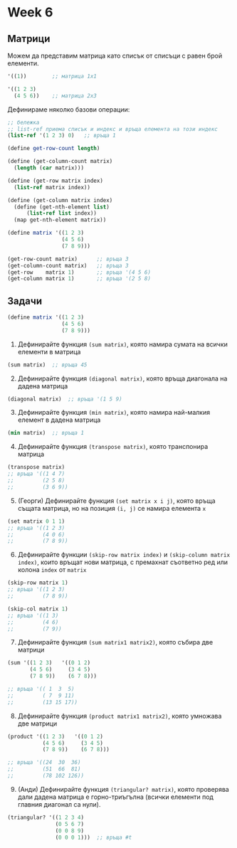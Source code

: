 # Week 6

## Матрици

Можем да представим матрица като списък от списъци с равен брой елементи.

```scheme
'((1))        ;; матрица 1x1

'((1 2 3)
  (4 5 6))    ;; матрица 2x3
```

Дефинираме няколко базови операции:

```scheme
;; бележка
;; list-ref приема списък и индекс и връща елемента на този индекс
(list-ref '(1 2 3) 0)   ;; връща 1

(define get-row-count length)

(define (get-column-count matrix)
  (length (car matrix)))

(define (get-row matrix index)
  (list-ref matrix index))

(define (get-column matrix index)
  (define (get-nth-element list)
      (list-ref list index))
  (map get-nth-element matrix))
```

```scheme
(define matrix '((1 2 3)
                 (4 5 6)
                 (7 8 9)))

(get-row-count matrix)      ;; връща 3
(get-column-count matrix)   ;; връща 3
(get-row    matrix 1)       ;; връща '(4 5 6)
(get-column matrix 1)       ;; връща '(2 5 8)
```

## Задачи

```scheme
(define matrix '((1 2 3)
                 (4 5 6)
                 (7 8 9)))
```

1. Дефинирайте функция `(sum matrix)`, която намира сумата на всички елементи в матрица

  ```scheme
  (sum matrix)  ;; връща 45
  ```

2. Дефинирайте функция `(diagonal matrix)`, която връщa диагонала на дадена матрица

  ```scheme
  (diagonal matrix)  ;; връща '(1 5 9)
  ```

3. Дефинирайте функция `(min matrix)`, която намира най-малкия елемент в дадена матрица

  ```scheme
  (min matrix)  ;; връща 1
  ```

4. Дефинирайте функция `(transpose matrix)`, която транспонира матрица

  ```scheme
  (transpose matrix)  
  ;; връща '((1 4 7)
  ;;         (2 5 8)
  ;;         (3 6 9))
  ```

5. (Георги) Дефинирайте функция `(set matrix x i j)`, която връща същата матрица, но на позиция `(i, j)` се намира елемента `x`

  ```scheme
  (set matrix 0 1 1)
  ;; връща '((1 2 3)
  ;;         (4 0 6)
  ;;         (7 8 9))
  ```

6. Дефинирайте функции `(skip-row matrix index)` и `(skip-column matrix index)`, които връщат нови матрица, с премахнат съответно ред или колона `index` от `matrix`

  ```scheme
  (skip-row matrix 1)
  ;; връща '((1 2 3)
  ;;         (7 8 9))

  (skip-col matrix 1)
  ;; връща '((1 3)
  ;;         (4 6)
  ;;         (7 9))
  ```

7. Дефинирайте функция `(sum matrix1 matrix2)`, която събира две матрици

  ```scheme
  (sum '((1 2 3)   '((0 1 2)
         (4 5 6)     (3 4 5)
         (7 8 9))    (6 7 8)))

  ;; връща '(( 1  3  5)
  ;;         ( 7  9 11)
  ;;         (13 15 17))
  ```

8. Дефинирайте функция `(product matrix1 matrix2)`, която умножава две матрици

  ```scheme
  (product '((1 2 3)   '((0 1 2)
             (4 5 6)     (3 4 5)
             (7 8 9))    (6 7 8)))

  ;; връща '((24  30  36)
  ;;         (51  66  81)
  ;;         (78 102 126))
  ```

9. (Анди) Дефинирайте функция `(triangular? matrix)`, която проверява дали дадена матрица е горно-триъгълна (всички елементи под главния диагонал са нули).

  ```scheme
  (triangular? '((1 2 3 4)
                 (0 5 6 7)
                 (0 0 8 9)
                 (0 0 0 1)))  ;; връща #t
  ```
